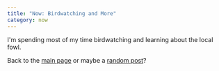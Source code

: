 ```yaml
---
title: "Now: Birdwatching and More"
category: now
--- 
```


I'm spending most of my time birdwatching and learning about the local fowl. 

Back to the [main page](/) or maybe a [random post](/random)? 
